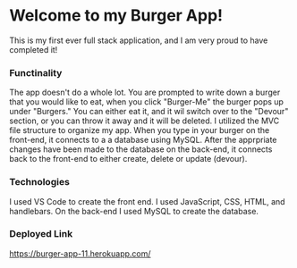 # Welcome to my Burger App!
This is my first ever full stack application, and I am very proud to have completed it!

### Functinality
The app doesn't do a whole lot. You are prompted to write down a burger that you would like to eat, when you click "Burger-Me" the burger pops up under "Burgers." You can either eat it, and it wil switch over to the "Devour" section, or you can throw it away and it will be deleted. I utilized the MVC file structure to organize my app. When you type in your burger on the front-end, it connects to a a database using MySQL. After the apprpriate changes have been made to the database on the back-end, it connects back to the front-end to either create, delete or update (devour). 

### Technologies
I used VS Code to create the front end. I used JavaScript, CSS, HTML, and handlebars. On the back-end I used MySQL to create the database. 

### Deployed Link
https://burger-app-11.herokuapp.com/
